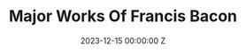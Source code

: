 ---
title: Major Works Of Francis Bacon
date: 2023-12-15 00:00:00 Z
assets: "/uploads/Major-Works-Of-Francis-Bacon.jpg"
---